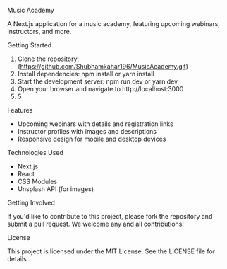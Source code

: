 

Music Academy

A Next.js application for a music academy, featuring upcoming webinars, instructors, and more.

Getting Started

1. Clone the repository: (https://github.com/Shubhamkahar196/MusicAcademy.git)
2. Install dependencies: npm install or yarn install
3. Start the development server: npm run dev or yarn dev
4. Open your browser and navigate to http://localhost:3000
5. 5

Features

- Upcoming webinars with details and registration links
- Instructor profiles with images and descriptions
- Responsive design for mobile and desktop devices

Technologies Used

- Next.js
- React
- CSS Modules
- Unsplash API (for images)

Getting Involved

If you'd like to contribute to this project, please fork the repository and submit a pull request. We welcome any and all contributions!

License

This project is licensed under the MIT License. See the LICENSE file for details.

